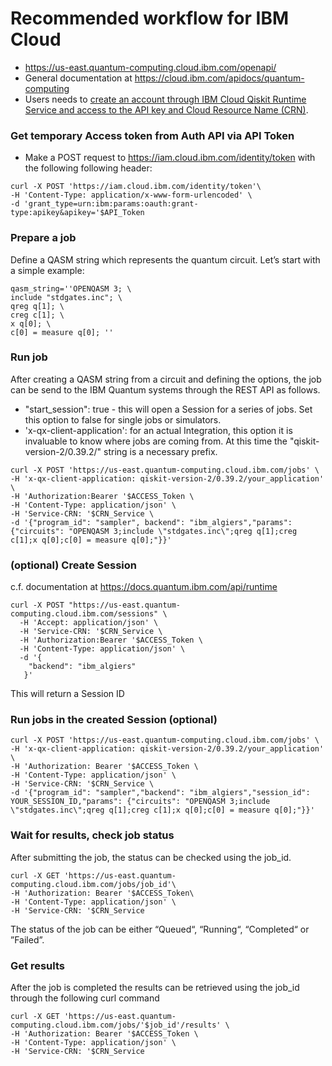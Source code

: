 # Recommended workflow for IBM Cloud

* https://us-east.quantum-computing.cloud.ibm.com/openapi/ 
* General documentation at https://cloud.ibm.com/apidocs/quantum-computing 
* Users needs to [create an account through IBM Cloud Qiskit Runtime Service and access to the API key and Cloud Resource Name (CRN)](https://cloud.ibm.com/apidocs/quantum-computing#authentication). 

### Get temporary Access token from Auth API via API Token

* Make a POST request to https://iam.cloud.ibm.com/identity/token with the following following header:

```shell
curl -X POST 'https://iam.cloud.ibm.com/identity/token'\
-H 'Content-Type: application/x-www-form-urlencoded' \
-d 'grant_type=urn:ibm:params:oauth:grant-type:apikey&apikey='$API_Token
```

### Prepare a job

Define a QASM string which represents the quantum circuit. Let’s start with a simple example: 

```shell
qasm_string=''OPENQASM 3; \
include "stdgates.inc"; \
qreg q[1]; \
creg c[1]; \
x q[0]; \
c[0] = measure q[0]; ''
```

### Run job

After creating a QASM string from a circuit and defining the options, the job can be send to the IBM Quantum systems through the REST API as follows.
 * "start_session": true - this will open a Session for a series of jobs. Set this option to false for single jobs or simulators. 
 * 'x-qx-client-application': for an actual Integration, this option it is invaluable to know where jobs are coming from. At this time the "qiskit-version-2/0.39.2/" string is a necessary prefix.

```shell
curl -X POST 'https://us-east.quantum-computing.cloud.ibm.com/jobs' \
-H 'x-qx-client-application: qiskit-version-2/0.39.2/your_application' \ 
-H 'Authorization:Bearer '$ACCESS_Token \
-H 'Content-Type: application/json' \
-H 'Service-CRN: '$CRN_Service \
-d '{"program_id": "sampler", backend": "ibm_algiers","params": {"circuits": "OPENQASM 3;include \"stdgates.inc\";qreg q[1];creg c[1];x q[0];c[0] = measure q[0];"}}' 
```

### (optional) Create Session 

c.f. documentation at https://docs.quantum.ibm.com/api/runtime

```shell
curl -X POST "https://us-east.quantum-computing.cloud.ibm.com/sessions" \
  -H 'Accept: application/json' \
  -H 'Service-CRN: '$CRN_Service \
  -H 'Authorization:Bearer '$ACCESS_Token \
  -H 'Content-Type: application/json' \
  -d '{
    "backend": "ibm_algiers"
   }'
```
This will return a Session ID

### Run jobs in the created Session (optional)

```shell
curl -X POST 'https://us-east.quantum-computing.cloud.ibm.com/jobs' \
-H 'x-qx-client-application: qiskit-version-2/0.39.2/your_application' \ 
-H 'Authorization: Bearer '$ACCESS_Token \
-H 'Content-Type: application/json' \
-H 'Service-CRN: '$CRN_Service \ 
-d '{"program_id": "sampler","backend": "ibm_algiers","session_id": YOUR_SESSION_ID,"params": {"circuits": "OPENQASM 3;include \"stdgates.inc\";qreg q[1];creg c[1];x q[0];c[0] = measure q[0];"}}'
```

### Wait for results, check job status

After submitting the job, the status can be checked using the job_id.

```shell
curl -X GET 'https://us-east.quantum-computing.cloud.ibm.com/jobs/job_id'\
-H 'Authorization: Bearer '$ACCESS_Token\
-H 'Content-Type: application/json' \
-H 'Service-CRN: '$CRN_Service 
```

The status of the job can be either “Queued“, “Running“, “Completed“ or ”Failed”. 

### Get results

After the job is completed the results can be retrieved using the job_id through the following curl command

```shell
curl -X GET 'https://us-east.quantum-computing.cloud.ibm.com/jobs/'$job_id'/results' \
-H 'Authorization: Bearer '$ACCESS_Token \
-H 'Content-Type: application/json' \
-H 'Service-CRN: '$CRN_Service
```
